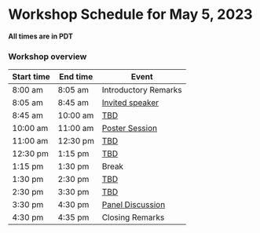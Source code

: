 # Workshop Schedule for May 5, 2023

**All times are in PDT**

### Workshop overview

| Start time  | End time | Event |
| ------------- | ------------- | ------------- |
| 8:00 am  | 8:05 am  | Introductory Remarks |
| 8:05 am  | 8:45 am  | [Invited speaker](#speaker1) |
| 8:45 am  | 10:00 am  | [TBD](#speaker2) |
| 10:00 am  | 11:00 am  | [Poster Session](#poster-session) |
| 11:00 am  | 12:30 pm  | [TBD](#bestpaper1) |
| 12:30 pm  | 1:15 pm  | [TBD](#bestpaper2) |
| 1:15 pm  | 1:30 pm    | Break |
| 1:30 pm  | 2:30 pm  | [TBD](#speaker3) |
| 2:30 pm  | 3:30 pm  | [TBD](#speaker4) |
| 3:30 pm  | 4:30 pm  | [Panel Discussion](#panel-discussion) |
| 4:30 pm  | 4:35 pm  | Closing Remarks |

